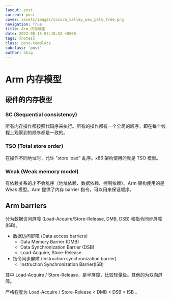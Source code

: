 ```yaml
---
layout: post
current: post
cover: assets/images/cocora_valley_wax_palm_tree.png
navigation: True
title: Arm 内存模型
date: 2022-08-15 07:10:53 +0800
tags: [notes]
class: post-template
subclass: 'post'
author: bbig
---
```

# Arm 内存模型

## 硬件的内存模型

### SC (Sequential consistency)

所有内存操作都按照代码序来执行。所有的操作都有一个全局的顺序，即在每个线程上观察到的顺序都是一致的。


### TSO (Total store order)

在操作不同地址时，允许 "store load" 乱序。x86 架构使用的就是 TSO 模型。


### Weak (Weak memory model)

有依赖关系的才不会乱序（地址依赖、数据依赖、控制依赖）。Arm 架构使用的是 Weak 模型。Arm 提供了内存 barrier 指令，可以用来保证顺序。


## Arm barriers

分为数据访问屏障 (Load-Acquire/Store-Release, DMB, DSB) 和指令同步屏障 (ISB)。

- 数据访问屏障 (Data access barriers)
  - Data Memory Barrier (DMB)
  - Data Synchronization Barrier (DSB)
  - Load-Acquire, Store-Release
- 指令同步屏障 (Instruction synchronization barrier)
  - Instruction Synchronization Barrier(ISB)

其中 Load-Acquire / Store-Release，是半屏障，比较轻量级。其他的为双向屏障。

严格程度为 Load-Acquire / Store-Release < DMB < DSB < ISB 。
